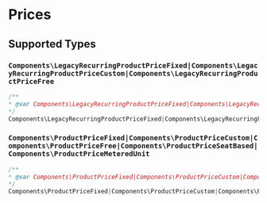 # Prices


## Supported Types

### `Components\LegacyRecurringProductPriceFixed|Components\LegacyRecurringProductPriceCustom|Components\LegacyRecurringProductPriceFree`

```php
/**
* @var Components\LegacyRecurringProductPriceFixed|Components\LegacyRecurringProductPriceCustom|Components\LegacyRecurringProductPriceFree
*/
Components\LegacyRecurringProductPriceFixed|Components\LegacyRecurringProductPriceCustom|Components\LegacyRecurringProductPriceFree $value = /* values here */
```

### `Components\ProductPriceFixed|Components\ProductPriceCustom|Components\ProductPriceFree|Components\ProductPriceSeatBased|Components\ProductPriceMeteredUnit`

```php
/**
* @var Components\ProductPriceFixed|Components\ProductPriceCustom|Components\ProductPriceFree|Components\ProductPriceSeatBased|Components\ProductPriceMeteredUnit
*/
Components\ProductPriceFixed|Components\ProductPriceCustom|Components\ProductPriceFree|Components\ProductPriceSeatBased|Components\ProductPriceMeteredUnit $value = /* values here */
```

